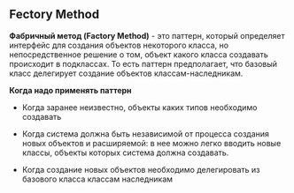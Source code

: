 ## Fectory Method

**Фабричный метод (Factory Method)** - это паттерн, который определяет интерфейс для создания объектов некоторого класса, но непосредственное решение о том, объект какого класса создавать происходит в подклассах. То есть паттерн предполагает, что базовый класс делегирует создание объектов классам-наследникам.

**Когда надо применять паттерн**
* Когда заранее неизвестно, объекты каких типов необходимо создавать

* Когда система должна быть независимой от процесса создания новых объектов и расширяемой: в нее можно легко вводить новые классы, объекты которых система должна создавать.

* Когда создание новых объектов необходимо делегировать из базового класса классам наследникам